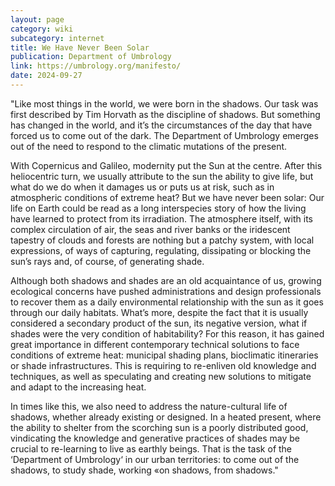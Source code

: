 ```yaml
---
layout: page
category: wiki
subcategory: internet
title: We Have Never Been Solar
publication: Department of Umbrology
link: https://umbrology.org/manifesto/
date: 2024-09-27
---
```


"Like most things in the world, we were born in the shadows. Our task was first described by Tim Horvath as the discipline of shadows. But something has changed in the world, and it’s the circumstances of the day that have forced us to come out of the dark. The Department of Umbrology emerges out of the need to respond to the climatic mutations of the present.

With Copernicus and Galileo, modernity put the Sun at the centre. After this heliocentric turn, we usually attribute to the sun the ability to give life, but what do we do when it damages us or puts us at risk, such as in atmospheric conditions of extreme heat? But we have never been solar: Our life on Earth could be read as a long interspecies story of how the living have learned to protect from its irradiation. The atmosphere itself, with its complex circulation of air, the seas and river banks or the iridescent tapestry of clouds and forests are nothing but a patchy system, with local expressions, of ways of capturing, regulating, dissipating or blocking the sun’s rays and, of course, of generating shade.

Although both shadows and shades are an old acquaintance of us, growing ecological concerns have pushed administrations and design professionals to recover them as a daily environmental relationship with the sun as it goes through our daily habitats. What’s more, despite the fact that it is usually considered a secondary product of the sun, its negative version, what if shades were the very condition of habitability? For this reason, it has gained great importance in different contemporary technical solutions to face conditions of extreme heat: municipal shading plans, bioclimatic itineraries or shade infrastructures. This is requiring to re-enliven old knowledge and techniques, as well as speculating and creating new solutions to mitigate and adapt to the increasing heat.

In times like this, we also need to address the nature-cultural life of shadows, whether already existing or designed. In a heated present, where the ability to shelter from the scorching sun is a poorly distributed good, vindicating the knowledge and generative practices of shades may be crucial to re-learning to live as earthly beings. That is the task of the ‘Department of Umbrology‘ in our urban territories: to come out of the shadows, to study shade, working «on shadows, from shadows."
